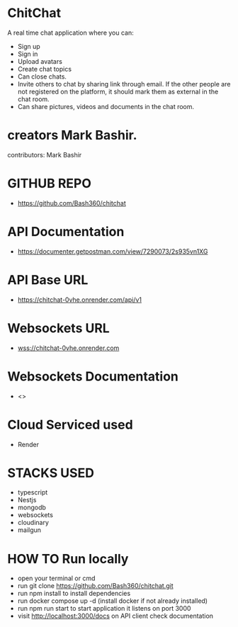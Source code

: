 # ChitChat
A real time chat application where you can:
- Sign up
- Sign in
- Upload avatars
- Create chat topics
- Can close chats.
- Invite others to chat by sharing link through email. If the other people are not registered on the platform, it should mark them as external in the chat room.
- Can share pictures, videos and documents in the chat room.

# creators Mark Bashir.
contributors:
Mark Bashir

# GITHUB REPO

- <https://github.com/Bash360/chitchat>

# API Documentation

- <https://documenter.getpostman.com/view/7290073/2s935vn1XG>

# API Base URL

- <https://chitchat-0vhe.onrender.com/api/v1>

# Websockets URL

- <wss://chitchat-0vhe.onrender.com>

# Websockets Documentation

- <>

# Cloud Serviced used

- Render
# STACKS USED

- typescript
- Nestjs
- mongodb
- websockets
- cloudinary
- mailgun


# HOW TO Run locally

- open your terminal or cmd
- run git clone <https://github.com/Bash360/chitchat.git>
- run npm install to install dependencies
- run docker compose up -d  (install docker if not already installed)
- run npm run start to start application it listens on port 3000
- visit <http://localhost:3000/docs> on API client check documentation


